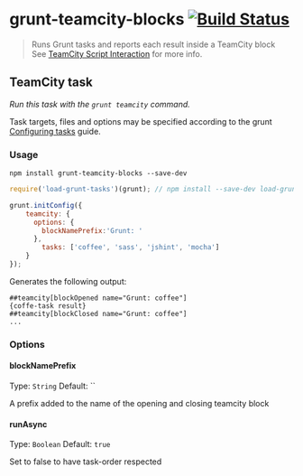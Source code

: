 # grunt-teamcity-blocks [![Build Status](https://travis-ci.org/tolu/grunt-teamcity-blocks.svg?branch=master)](https://travis-ci.org/tolu/grunt-teamcity-blocks)
> Runs Grunt tasks and reports each result inside a TeamCity block  
> See [TeamCity Script Interaction](https://confluence.jetbrains.com/display/TCD8/Build+Script+Interaction+with+TeamCity) for more info.

## TeamCity task
_Run this task with the `grunt teamcity` command._

Task targets, files and options may be specified according to the grunt [Configuring tasks](http://gruntjs.com/configuring-tasks) guide.

### Usage
```shell
npm install grunt-teamcity-blocks --save-dev
```
```js
require('load-grunt-tasks')(grunt); // npm install --save-dev load-grunt-tasks

grunt.initConfig({
	teamcity: {
	  options: {
	    blockNamePrefix:'Grunt: '
	  },
		tasks: ['coffee', 'sass', 'jshint', 'mocha']
	}
});
```
Generates the following output:
```shell
##teamcity[blockOpened name="Grunt: coffee"]
{coffe-task result}
##teamcity[blockClosed name="Grunt: coffee"]
...
```


### Options

#### blockNamePrefix

Type: `String`
Default: ``

A prefix added to the name of the opening and closing teamcity block

#### runAsync

Type: `Boolean`
Default: `true`

Set to false to have task-order respected

